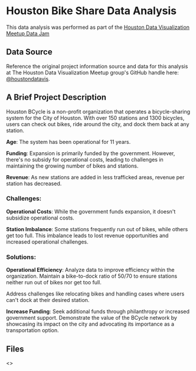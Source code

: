 # Houston Bike Share Data Analysis

This data analysis was performed as part of the
[Houston Data Visualization Meetup Data Jam](https://www.meetup.com/houston-data-visualization-meetup/events/295490704/)

## Data Source
Reference the original project information source and data for this analysis at The Houston Data Visualization Meetup group's GitHub handle here: [@houstondatavis](https://github.com/houstondatavis/data-jam-august-2023).

## A Brief Project Description

Houston BCycle is a non-profit organization that operates a bicycle-sharing system for the City of Houston. With over 150 stations and 1300 bicycles, users can check out bikes, ride around the city, and dock them back at any station.

**Age**: The system has been operational for 11 years.

**Funding**: Expansion is primarily funded by the government. However, there's no subsidy for operational costs, leading to challenges in maintaining the growing number of bikes and stations.

**Revenue**: As new stations are added in less trafficked areas, revenue per station has decreased.

### **Challenges**:
**Operational Costs**: While the government funds expansion, it doesn't subsidize operational costs.

**Station Imbalance**: Some stations frequently run out of bikes, while others get too full. This imbalance leads to lost revenue opportunities and increased operational challenges.

### **Solutions**:
**Operational Efficiency**:
Analyze data to improve efficiency within the organization.
Maintain a bike-to-dock ratio of 50/70 to ensure stations neither run out of bikes nor get too full.

Address challenges like relocating bikes and handling cases where users can't dock at their desired station.

**Increase Funding**:
Seek additional funds through philanthropy or increased government support.
Demonstrate the value of the BCycle network by showcasing its impact on the city and advocating its importance as a transportation option.

## Files
<>



